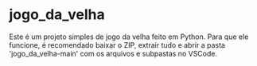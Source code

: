 # jogo_da_velha
Este é um projeto simples de jogo da velha feito em Python.
Para que ele funcione, é recomendado baixar o ZIP, extrair tudo e abrir a pasta 'jogo_da_velha-main' com os arquivos e subpastas no VSCode.
